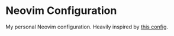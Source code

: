 # Neovim Configuration
My personal Neovim configuration.
Heavily inspired by [this config](https://github.com/ChristianChiarulli/nvim).
